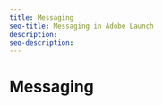 ```yaml
---
title: Messaging
seo-title: Messaging in Adobe Launch
description: 
seo-description: 
---
```


# Messaging



